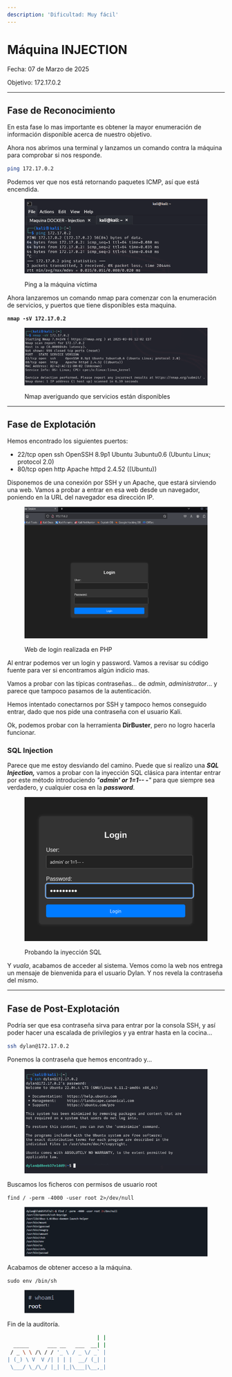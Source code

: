 ```yaml
---
description: 'Dificultad: Muy fácil'
---
```


# Máquina INJECTION

Fecha: 07 de Marzo de 2025

Objetivo: 172.17.0.2

***

## **Fase de Reconocimiento**

En esta fase lo mas importante es obtener la mayor enumeración de información disponible acerca de nuestro objetivo.&#x20;

Ahora nos abrimos una terminal y lanzamos un comando contra la máquina para comprobar si nos responde.

```bash
ping 172.17.0.2
```

Podemos ver que nos está retornando paquetes ICMP, así que está encendida.

<div align="left"><figure><img src="../../.gitbook/assets/image (3) (1) (1) (1).png" alt=""><figcaption><p>Ping a la máquina víctima</p></figcaption></figure></div>

Ahora lanzaremos un comando nmap para comenzar con la enumeración de servicios, y puertos que tiene disponibles esta maquina.

<pre class="language-bash"><code class="lang-bash"><strong>nmap -sV 172.17.0.2
</strong></code></pre>

<div align="left"><figure><img src="../../.gitbook/assets/image (4) (1) (1).png" alt=""><figcaption><p>Nmap averiguando que servicios están disponibles</p></figcaption></figure></div>

***

## Fase de Explotación

Hemos encontrado los siguientes puertos:&#x20;

* 22/tcp open ssh OpenSSH 8.9p1 Ubuntu 3ubuntu0.6 (Ubuntu Linux; protocol 2.0)&#x20;
* 80/tcp open http Apache httpd 2.4.52 ((Ubuntu))

Disponemos de una conexión por SSH y un Apache, que estará sirviendo una web. Vamos a probar a entrar en esa web desde un navegador, poniendo en la URL del navegador esa dirección IP.

<div align="left"><figure><img src="../../.gitbook/assets/image (5) (1) (1).png" alt=""><figcaption><p>Web de login realizada en PHP</p></figcaption></figure></div>

Al entrar podemos ver un login y password. Vamos a revisar su código fuente para ver si encontramos algún indicio mas.

Vamos a probar con las típicas contraseñas... de _admin_, _administrator_... y parece que tampoco pasamos de la autenticación.

Hemos intentado conectarnos por SSH y tampoco hemos conseguido entrar, dado que nos pide una contraseña con el usuario Kali.

Ok, podemos probar con la herramienta **DirBuster**, pero no logro hacerla funcionar.

### SQL Injection

Parece que me estoy desviando del camino. Puede que si realizo una _**SQL Injection,**_ vamos a probar con la inyección SQL clásica para intentar entrar por este método introduciendo _"**admin' or 1=1-- -**"_ para que siempre sea verdadero, y cualquier cosa en la _**password**_.

<div align="left"><figure><img src="../../.gitbook/assets/image (9) (1).png" alt=""><figcaption><p>Probando la inyección SQL</p></figcaption></figure></div>

Y _vuala_, acabamos de acceder al sistema. Vemos como la web nos entrega un mensaje de bienvenida para el usuario Dylan. Y nos revela la contraseña del mismo.

***

## Fase de Post-Explotación

Podría ser que esa contraseña sirva para entrar por la consola SSH, y así poder hacer una escalada de privilegios y ya entrar hasta en la cocina...

```bash
ssh dylan@172.17.0.2
```

Ponemos la contraseña que hemos encontrado y...

<div align="left"><figure><img src="../../.gitbook/assets/image (8) (1).png" alt=""><figcaption></figcaption></figure></div>

Buscamos los ficheros con permisos de usuario root

```
find / -perm -4000 -user root 2>/dev/null
```

<figure><img src="../../.gitbook/assets/image (9).png" alt=""><figcaption></figcaption></figure>

Acabamos de obtener acceso a la máquina.

```
sudo env /bin/sh
```

<div align="left"><figure><img src="../../.gitbook/assets/image (1) (1) (1) (1).png" alt=""><figcaption></figcaption></figure></div>

Fin de la auditoría.

```bash
                             | |
  _____      ___ __   ___  __| |
 / _ \ \ /\ / / '_ \ / _ \/ _` |
| (_) \ V  V /| | | |  __/ (_| |
 \___/ \_/\_/ |_| |_|\___|\__,_|
```
